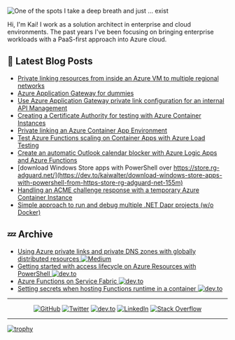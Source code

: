 ![One of the spots I take a deep breath and just ... exist](https://res.cloudinary.com/practicaldev/image/fetch/s--E3J7Qj_I--/c_imagga_scale,f_auto,fl_progressive,h_420,q_auto,w_1000/https://dev-to-uploads.s3.amazonaws.com/i/r5etlmwo8yqfxk475uvi.JPG)

Hi, I'm Kai! I work as a solution architect in enterprise and cloud environments. The past years I've been focusing on bringing enterprise workloads with a PaaS-first approach into Azure cloud.

## 📕 Latest Blog Posts

<!-- BLOG-POST-LIST:START -->
- [Private linking resources from inside an Azure VM to multiple regional networks](https://dev.to/kaiwalter/private-linking-from-inside-an-azure-vm-to-multiple-regional-networks-4gdh)
- [Azure Application Gateway for dummies](https://dev.to/kaiwalter/azure-application-gateway-for-dummies-dj3)
- [Use Azure Application Gateway private link configuration for an internal API Management](https://dev.to/kaiwalter/use-azure-application-gateway-private-link-configuration-for-an-internal-api-management-1d6o)
- [Creating a Certificate Authority for testing with Azure Container Instances](https://dev.to/kaiwalter/creating-a-certificate-authority-for-testing-with-azure-container-instances-5bnp)
- [Private linking an Azure Container App Environment](https://dev.to/kaiwalter/preliminary-private-linking-an-azure-container-app-environment-3cnf)
- [Test Azure Functions scaling on Container Apps with Azure Load Testing](https://dev.to/kaiwalter/test-azure-functions-scaling-on-container-apps-with-azure-load-testing-2nlp)
- [Create an automatic Outlook calendar blocker with Azure Logic Apps and Azure Functions](https://dev.to/kaiwalter/create-an-automatic-outlook-calendar-blocker-with-azure-logic-apps-and-azure-functions-3ee4)
- [download Windows Store apps with PowerShell over https://store.rg-adguard.net/](https://dev.to/kaiwalter/download-windows-store-apps-with-powershell-from-https-store-rg-adguard-net-155m)
- [Handling an ACME challenge response with a temporary Azure Container Instance](https://dev.to/kaiwalter/handling-an-acme-challenge-response-with-a-temporary-azure-container-instance-3ae0)
- [Simple approach to run and debug multiple .NET Dapr projects &lpar;w/o Docker&rpar;](https://dev.to/kaiwalter/simple-approach-to-run-and-debug-multiple-net-dapr-projects-w-o-docker-289k)
<!-- BLOG-POST-LIST:END -->

## 💤 Archive

- [Using Azure private links and private DNS zones with globally distributed resources <img src="https://img.shields.io/badge/Medium--_.svg?style=social&logo=medium" alt="Medium">](https://ancientitguy.medium.com/using-azure-private-links-and-private-dns-zones-with-globally-distributed-resources-2c9e53b03250)
- [Getting started with access lifecycle on Azure Resources with PowerShell <img src="https://img.shields.io/badge/dev.to--_.svg?style=social&logo=dev.to" alt="dev.to">](https://dev.to/kaiwalter/getting-started-with-access-lifecycle-on-azure-resources-with-powershell-2988)
- [Azure Functions on Service Fabric <img src="https://img.shields.io/badge/dev.to--_.svg?style=social&logo=dev.to" alt="dev.to">](https://dev.to/kaiwalter/azure-functions-on-service-fabric-40n8)
- [Setting secrets when hosting Functions runtime in a container <img src="https://img.shields.io/badge/dev.to--_.svg?style=social&logo=dev.to" alt="dev.to">](https://dev.to/kaiwalter/setting-secrets-when-hosting-functions-runtime-in-a-container-4obp)

---

<p align="center">
	<a href="https://github.com/kaiwalter"><img src="https://img.shields.io/github/followers/kaiwalter.svg?label=GitHub&style=social" alt="GitHub"></a>
	<a href="https://twitter.com/ancientitguy"><img src="https://img.shields.io/twitter/follow/ancientitguy?label=Twitter&style=social" alt="Twitter"></a>
	<a href="https://dev.to/kaiwalter"><img src="https://img.shields.io/badge/dev.to--_.svg?style=social&logo=dev.to" alt="dev.to"></a>
	<a href="https://www.linkedin.com/in/kaiwalter/"><img src="https://img.shields.io/badge/LinkedIn--_.svg?style=social&logo=linkedin" alt="LinkedIn"></a>
	<a href="https://stackoverflow.com/users/4947644/kai-walter"><img src="https://img.shields.io/badge/Stack Overflow--_.svg?style=social&logo=stackoverflow" alt="Stack Overflow"></a>
</p>

---

[![trophy](https://github-profile-trophy.vercel.app/?username=kaiwalter)](https://github.com/ryo-ma/github-profile-trophy)
